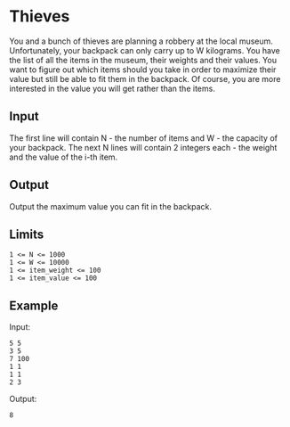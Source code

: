 # Thieves

You and a bunch of thieves are planning a robbery at the local museum.
Unfortunately, your backpack can only carry up to W kilograms. You have
the list of all the items in the museum, their weights and their values.
You want to figure out which items should you take in order to maximize
their value but still be able to fit them in the backpack. Of course,
you are more interested in the value you will get rather than the items.

## Input

The first line will contain N - the number of items and W - the capacity
of your backpack. The next N lines will contain 2 integers each - the
weight and the value of the i-th item.

## Output

Output the maximum value you can fit in the backpack.

## Limits

```
1 <= N <= 1000
1 <= W <= 10000
1 <= item_weight <= 100
1 <= item_value <= 100
```

## Example

Input:

```
5 5
3 5
7 100
1 1
1 1
2 3
```

Output:

```
8
```
